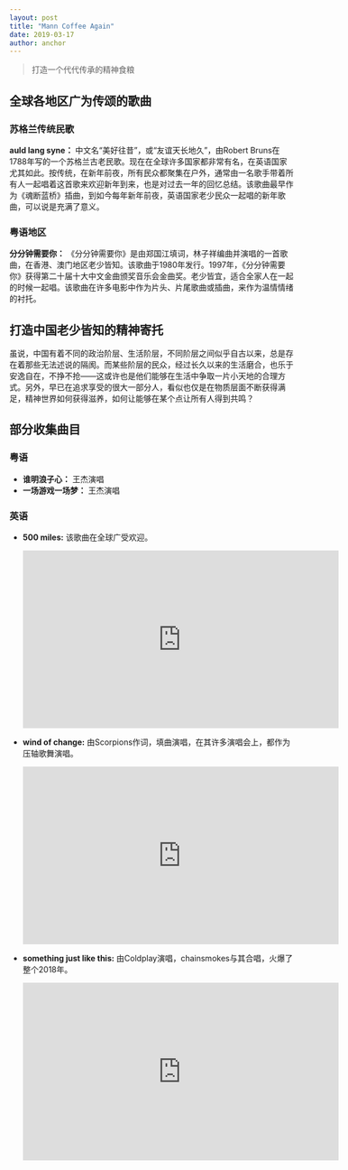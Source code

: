 ```yaml
---
layout: post
title: "Mann Coffee Again"
date: 2019-03-17
author: anchor
---
```


>打造一个代代传承的精神食粮

## 全球各地区广为传颂的歌曲

### 苏格兰传统民歌

**auld lang syne：** 中文名“美好往昔”，或“友谊天长地久”，由Robert Bruns在1788年写的一个苏格兰古老民歌。现在在全球许多国家都非常有名，在英语国家尤其如此。按传统，在新年前夜，所有民众都聚集在户外，通常由一名歌手带着所有人一起唱着这首歌来欢迎新年到来，也是对过去一年的回忆总结。该歌曲最早作为《魂断蓝桥》插曲，到如今每年新年前夜，英语国家老少民众一起唱的新年歌曲，可以说是充满了意义。

### 粤语地区

**分分钟需要你：** 《分分钟需要你》是由郑国江填词，林子祥编曲并演唱的一首歌曲，在香港、澳门地区老少皆知。该歌曲于1980年发行。1997年，《分分钟需要你》获得第二十届十大中文金曲颁奖音乐会金曲奖。老少皆宜，适合全家人在一起的时候一起唱。该歌曲在许多电影中作为片头、片尾歌曲或插曲，来作为温情情绪的衬托。

## 打造中国老少皆知的精神寄托

虽说，中国有着不同的政治阶层、生活阶层，不同阶层之间似乎自古以来，总是存在着那些无法述说的隔阂。而某些阶层的民众，经过长久以来的生活磨合，也乐于安逸自在，不挣不抢——这或许也是他们能够在生活中争取一片小天地的合理方式。另外，早已在追求享受的很大一部分人，看似也仅是在物质层面不断获得满足，精神世界如何获得滋养，如何让能够在某个点让所有人得到共鸣？

## 部分收集曲目

### 粤语
* **谁明浪子心：** 王杰演唱
* **一场游戏一场梦：** 王杰演唱

### 英语
* **500 miles:** 该歌曲在全球广受欢迎。
  
  <iframe width="560" height="315" src="https://www.youtube.com/embed/HAZJAzCshN4" frameborder="0" allow="accelerometer; autoplay; encrypted-media; gyroscope; picture-in-picture" allowfullscreen></iframe>

* **wind of change:** 由Scorpions作词，填曲演唱，在其许多演唱会上，都作为压轴歌舞演唱。
  
  <iframe width="560" height="315" src="https://www.youtube.com/embed/Vq7WXp-Clic" frameborder="0" allow="accelerometer; autoplay; encrypted-media; gyroscope; picture-in-picture" allowfullscreen></iframe>

* **something just like this:** 由Coldplay演唱，chainsmokes与其合唱，火爆了整个2018年。
  
  <iframe width="560" height="315" src="https://www.youtube.com/embed/4u6bWs-ZG0o" frameborder="0" allow="accelerometer; autoplay; encrypted-media; gyroscope; picture-in-picture" allowfullscreen></iframe>